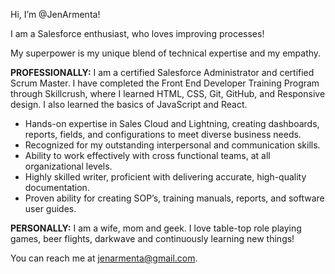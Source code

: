 Hi, I’m @JenArmenta!

I am a Salesforce enthusiast, who loves improving processes! 

My superpower is my unique blend of technical expertise and my empathy.

**PROFESSIONALLY:**
I am a certified Salesforce Administrator and certified Scrum Master.
I have completed the Front End Developer Training Program through Skillcrush, where I learned HTML, CSS, Git, GitHub, and Responsive design. I also learned the basics of JavaScript and React.

  * Hands-on expertise in Sales Cloud and Lightning, creating dashboards, reports, fields, and configurations to meet diverse business needs.
  * Recognized for my outstanding interpersonal and communication skills.
  * Ability to work effectively with cross functional teams, at all organizational levels. 
  * Highly skilled writer, proficient with delivering accurate, high-quality documentation. 
  * Proven ability for creating SOP’s, training manuals, reports, and software user guides. 
 
**PERSONALLY:**
I am a wife, mom and geek. I love table-top role playing games, beer flights, darkwave and continuously learning new things!

You can reach me at jenarmenta@gmail.com.




